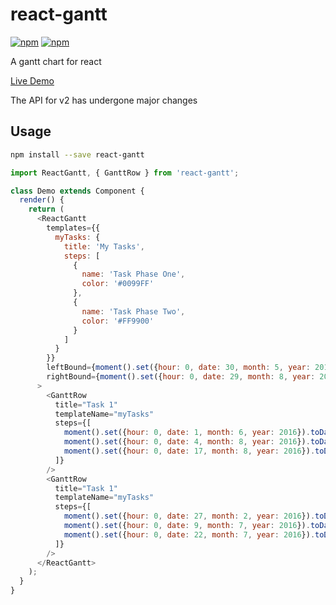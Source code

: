 # react-gantt

[![npm](https://img.shields.io/npm/v/react-gantt.svg?style=flat-square)](https://www.npmjs.com/package/react-gantt) [![npm](https://img.shields.io/npm/dt/react-gantt.svg?style=flat-square)](https://www.npmjs.com/package/react-gantt)

A gantt chart for react

[Live Demo](https://codejamninja.github.io/react-gantt/)

The API for v2 has undergone major changes

## Usage

```sh
npm install --save react-gantt
```

```js
import ReactGantt, { GanttRow } from 'react-gantt';

class Demo extends Component {
  render() {
    return (
      <ReactGantt
        templates={{
          myTasks: {
            title: 'My Tasks',
            steps: [
              {
                name: 'Task Phase One',
                color: '#0099FF'
              },
              {
                name: 'Task Phase Two',
                color: '#FF9900'
              }
            ]
          }
        }}
        leftBound={moment().set({hour: 0, date: 30, month: 5, year: 2016}).toDate()}
        rightBound={moment().set({hour: 0, date: 29, month: 8, year: 2016}).toDate()}
      >
        <GanttRow
          title="Task 1"
          templateName="myTasks"
          steps={[
            moment().set({hour: 0, date: 1, month: 6, year: 2016}).toDate(),
            moment().set({hour: 0, date: 4, month: 8, year: 2016}).toDate(),
            moment().set({hour: 0, date: 17, month: 8, year: 2016}).toDate()
          ]}
        />
        <GanttRow
          title="Task 1"
          templateName="myTasks"
          steps={[
            moment().set({hour: 0, date: 27, month: 2, year: 2016}).toDate(),
            moment().set({hour: 0, date: 9, month: 7, year: 2016}).toDate(),
            moment().set({hour: 0, date: 22, month: 7, year: 2016}).toDate()
          ]}
        />
      </ReactGantt>
    );
  }
}
```

